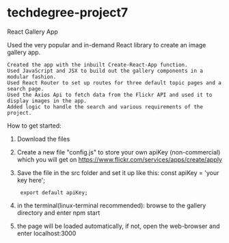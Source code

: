 # techdegree-project7
 React Gallery App

 Used the very popular and in-demand React library to create an image gallery app.


    Created the app with the inbuilt Create-React-App function. 
    Used JavaScript and JSX to build out the gallery components in a modular fashion.
    Used React Router to set up routes for three default topic pages and a search page.
    Used the Axios Api to fetch data from the Flickr API and used it to display images in the app.
    Added logic to handle the search and various requirements of the project.


How to get started:

1. Download the files
2. Create a new file "config.js" to store your own apiKey (non-commercial) which you will get on https://www.flickr.com/services/apps/create/apply 
3. Save the file in the src folder and set it up like this:
        const apiKey = 'your key here';


        export default apiKey;

4. in the terminal(linux-terminal recommended): browse to the gallery directory and enter npm start 
5. the page will be loaded automatically, if not, open the web-browser and enter localhost:3000